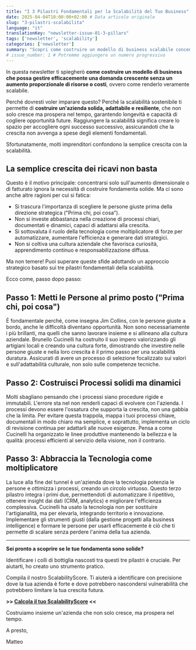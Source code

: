 ```yaml
---
title: "I 3 Pilastri Fondamentali per la Scalabilità del Tuo Business"
date: 2025-04-04T10:00:00+02:00 # Data articolo originale
slug: "3-pilastri-scalabilita"
language: "it"
translationKey: "newsletter-issue-01-3-pillars"
tags: ['newsletter', 'scalability']
categories: ['newsletter']
summary: "Scopri come costruire un modello di business scalabile concentrandoti su Persone, Processi e Tecnologia, ispirato al successo di Brunello Cucinelli."
# issue_number: 1 # Potremmo aggiungere un numero progressivo
---
```


In questa newsletter ti spiegherò **come costruire un modello di business che possa gestire efficacemente una domanda crescente senza un aumento proporzionale di risorse o costi**, ovvero come renderlo veramente scalabile.

Perché dovresti voler imparare questo? Perché la scalabilità sostenibile ti permette di **costruire un'azienda solida, adattabile e resiliente**, che non solo cresce ma prospera nel tempo, garantendo longevità e capacità di cogliere opportunità future. Raggiungere la scalabilità significa creare lo spazio per accogliere ogni successo successivo, assicurandoti che la crescita non avvenga a spese degli elementi fondamentali.

Sfortunatamente, molti imprenditori confondono la semplice crescita con la scalabilità.

## La semplice crescita dei ricavi non basta

Questo è il motivo principale: concentrarsi solo sull'aumento dimensionale o di fatturato ignora la necessità di costruire fondamenta solide. Ma ci sono anche altre ragioni per cui si fatica:

-   Si trascura l'importanza di scegliere le persone giuste prima della direzione strategica ("Prima chi, poi cosa").
-   Non si investe abbastanza nella creazione di processi chiari, documentati e dinamici, capaci di adattarsi alla crescita.
-   Si sottovaluta il ruolo della tecnologia come moltiplicatore di forze per automatizzare, aumentare l'efficienza e generare dati strategici.
-   Non si coltiva una cultura aziendale che favorisca curiosità, apprendimento continuo e responsabilizzazione diffusa.

Ma non temere! Puoi superare queste sfide adottando un approccio strategico basato sui tre pilastri fondamentali della scalabilità.

Ecco come, passo dopo passo:

## Passo 1: Metti le Persone al primo posto ("Prima chi, poi cosa")

È fondamentale perché, come insegna Jim Collins, con le persone giuste a bordo, anche le difficoltà diventano opportunità. Non sono necessariamente i più brillanti, ma quelli che sanno lavorare insieme e si allineano alla cultura aziendale. Brunello Cucinelli ha costruito il suo impero valorizzando gli artigiani locali e creando una cultura forte, dimostrando che investire nelle persone giuste e nella loro crescita è il primo passo per una scalabilità duratura. Assicurati di avere un processo di selezione focalizzato sui valori e sull'adattabilità culturale, non solo sulle competenze tecniche.

## Passo 2: Costruisci Processi solidi ma dinamici

Molti sbagliano pensando che i processi siano procedure rigide e immutabili. L'errore sta nel non renderli capaci di evolvere con l'azienda. I processi devono essere l'ossatura che supporta la crescita, non una gabbia che la limita. Per evitare questa trappola, mappa i tuoi processi chiave, documentali in modo chiaro ma semplice, e soprattutto, implementa un ciclo di revisione continua per adattarli alle nuove esigenze. Pensa a come Cucinelli ha organizzato le linee produttive mantenendo la bellezza e la qualità: processi efficienti al servizio della visione, non il contrario.

## Passo 3: Abbraccia la Tecnologia come moltiplicatore

La luce alla fine del tunnel è un'azienda dove la tecnologia potenzia le persone e ottimizza i processi, creando un circolo virtuoso. Questo terzo pilastro integra i primi due, permettendoti di automatizzare il ripetitivo, ottenere insight dai dati (CRM, analytics) e migliorare l'efficienza complessiva. Cucinelli ha usato la tecnologia non per sostituire l'artigianalità, ma per elevarla, integrando territorio e innovazione. Implementare gli strumenti giusti (dalla gestione progetti alla business intelligence) e formare le persone per usarli efficacemente è ciò che ti permette di scalare senza perdere l'anima della tua azienda.

---

**Sei pronto a scoprire se le tue fondamenta sono solide?**

Identificare i colli di bottiglia nascosti tra questi tre pilastri è cruciale. Per aiutarti, ho creato uno strumento pratico.

Compila il nostro ScalabilityScore. Ti aiuterà a identificare con precisione dove la tua azienda è forte e dove potrebbero nascondersi vulnerabilità che potrebbero limitare la tua crescita futura.

**>> [Calcola il tuo ScalabilityScore](https://adlimen.com/it/services/scalability-score) <<**

Costruiamo insieme un'azienda che non solo cresce, ma prospera nel tempo.

A presto,

Matteo 